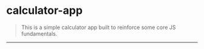 # calculator-app
> This is a simple calculator app built to reinforce some core JS fundamentals.

---

